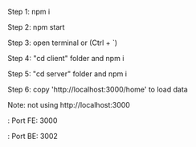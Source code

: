 Step 1: npm i

Step 2: npm start

Step 3: open terminal or (Ctrl + `)

Step 4: "cd client" folder and npm i

Step 5: "cd server" folder and npm i

Step 6: copy 'http://localhost:3000/home' to load data

Note: not using http://localhost:3000

: Port FE: 3000

: Port BE: 3002
